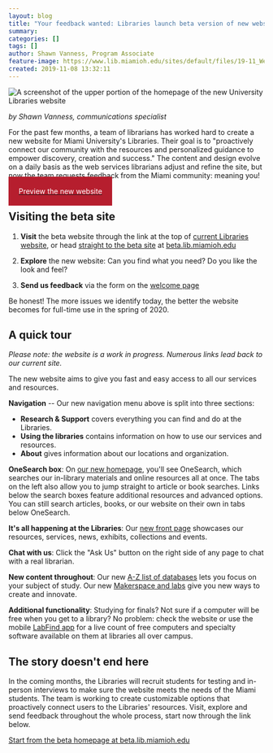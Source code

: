```yaml
---
layout: blog
title: "Your feedback wanted: Libraries launch beta version of new website"
summary:
categories: []
tags: []
author: Shawn Vanness, Program Associate
feature-image: https://www.lib.miamioh.edu/sites/default/files/19-11_Website-Beta_Spotlight.png
created: 2019-11-08 13:32:11
---
```

![A screenshot of the upper portion of the homepage of the new University Libraries website](http://staff.lib.miamioh.edu/illuminant/imageUpload/Capture.PNG)

_by Shawn Vanness, communications specialist_

For the past few months, a team of librarians has worked hard to create a new website for Miami University's Libraries. Their goal is to "proactively connect our community with the resources and personalized guidance to empower discovery, creation and success." The content and design evolve on a daily basis as the web services librarians adjust and refine the site, but now the team requests feedback from the Miami community: meaning you!

[<span style="padding:20px; margin:0 auto; background: #B61E2E; color:#fff;">Preview the new website</span>](https://beta.lib.miamioh.edu)

## Visiting the beta site

1.  **Visit** the beta website through the link at the top of [current Libraries website](https://www.lib.miamioh.edu/), or head [straight to the beta site](https://beta.lib.miamioh.edu/beta/) at [beta.lib.miamioh.edu](http://beta.lib.miamioh.edu)

2.  **Explore** the new website: Can you find what you need? Do you like the look and feel?

3.  **Send us feedback** via the form on the [welcome page](https://beta.lib.miamioh.edu/beta/)

Be honest! The more issues we identify today, the better the website becomes for full-time use in the spring of 2020.

## A quick tour

_Please note: the website is a work in progress. Numerous links lead back to our current site._

The new website aims to give you fast and easy access to all our services and resources.

**Navigation** -- Our new navigation menu above is split into three sections:

*   **Research & Support** covers everything you can find and do at the Libraries.
*   **Using the libraries** contains information on how to use our services and resources.
*   **About** gives information about our locations and organization.

**OneSearch box**: On [our new homepage](https://beta.lib.miamioh.edu/), you'll see OneSearch, which searches our in-library materials and online resources all at once. The tabs on the left also allow you to jump straight to article or book searches. Links below the search boxes feature additional resources and advanced options. You can still search articles, books, or our website on their own in tabs below OneSearch.

**It's all happening at the Libraries**: Our [new front page](https://beta.lib.miamioh.edu/) showcases our resources, services, news, exhibits, collections and events.

**Chat with us**: Click the "Ask Us" button on the right side of any page to chat with a real librarian.

**New content throughout**: Our new [A-Z list of databases](https://libguides.lib.miamioh.edu/az.php) lets you focus on your subject of study. Our new [Makerspace and labs](https://create.lib.miamioh.edu/) give you new ways to create and innovate.

**Additional functionality**: Studying for finals? Not sure if a computer will be free when you get to a library? No problem: check the website or use the mobile [LabFind app](https://beta.lib.miamioh.edu/technology/computer-labs/) for a live count of free computers and specialty software available on them at libraries all over campus. 

## The story doesn't end here

In the coming months, the Libraries will recruit students for testing and in-person interviews to make sure the website meets the needs of the Miami students. The team is working to create customizable options that proactively connect users to the Libraries' resources. Visit, explore and send feedback throughout the whole process, start now through the link below. 

[Start from the beta homepage at beta.lib.miamioh.edu](https://beta.lib.miamioh.edu/)
